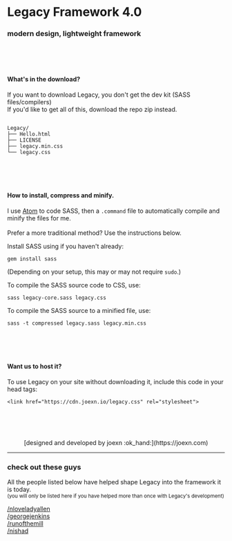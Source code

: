 # Legacy Framework 4.0
### modern design, lightweight framework

<br /><br /><br />
#### What's in the download?

If you want to download Legacy, you don't get the dev kit (SASS files/compilers)
<br />
If you'd like to get all of this, download the repo zip instead.

```

Legacy/
├── Hello.html
├── LICENSE
├── legacy.min.css
└── legacy.css

```

<br /><br /><br />
#### How to install, compress and minify.

I use [Atom](https://atom.io) to code SASS, then a ```.command``` file to automatically compile and minify the files for me. <br /><br />
 Prefer a more traditional method? Use the instructions below.

Install SASS using if you haven't already:

    gem install sass

(Depending on your setup, this may or may not require `sudo`.)

To compile the SASS source code to CSS, use:

    sass legacy-core.sass legacy.css

To compile the SASS source to a minified file, use:

    sass -t compressed legacy.sass legacy.min.css


<br /><br /><br />
#### Want us to host it?
To use Legacy on your site without downloading it, include this code in your head tags:

```
<link href="https://cdn.joexn.io/legacy.css" rel="stylesheet">
```

<br /><br /><br />

<center>[designed and developed by joexn :ok_hand:](https://joexn.com)</center>

<hr>

  <h3>check out these guys</h3>
    <p>All the people listed below have helped shape Legacy into the framework it is today.<br />
    <small>(you will only be listed here if you have helped more than once with Legacy's development)</small>
    </p>
    <a href="https://github.com/nloveladyallen">/nloveladyallen</a><br>
    <a href="https://github.com/georgejenkins">/georgejenkins</a><br>
    <a href="https://github.com/runofthemill">/runofthemill</a><br>
    <a href="https://github.com/nishad">/nishad</a><br>
